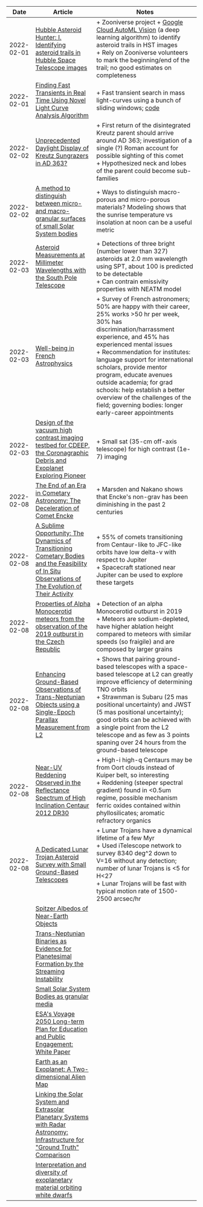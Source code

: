 | Date | Article | Notes | 
| ---- | ---- | ---- |
| 2022-02-01 | [Hubble Asteroid Hunter: I. Identifying asteroid trails in Hubble Space Telescope images](https://arxiv.org/abs/2202.00246) | + Zooniverse project + [Google Cloud AutoML Vision](https://cloud.google.com/vision/automl/object-detection/docs) (a deep learning algorithm) to identify asteroid trails in HST images <br> + Rely on Zooniverse volunteers to mark the beginning/end of the trail; no good estimates on completeness |
| 2022-02-01 | [Finding Fast Transients in Real Time Using Novel Light Curve Analysis Algorithm](https://arxiv.org/abs/2109.13203) | + Fast transient search in mass light-curves using a bunch of sliding windows; [code](https://github.com/rstrausb/FTF) |
| 2022-02-02 | [Unprecedented Daylight Display of Kreutz Sungrazers in AD 363?](https://arxiv.org/abs/2202.01164) | + First return of the disintegrated Kreutz parent should arrive around AD 363; investigation of a single (?) Roman account for possible sighting of this comet <br> + Hypothesized neck and lobes of the parent could become sub-families |
| 2022-02-02 | [A method to distinguish between micro- and macro-granular surfaces of small Solar System bodies](https://arxiv.org/abs/2109.12833) | + Ways to distinguish macro-porous and micro-porous materials? Modeling shows that the sunrise temperature vs insolation at noon can be a useful metric |
| 2022-02-03 | [Asteroid Measurements at Millimeter Wavelengths with the South Pole Telescope](https://arxiv.org/abs/2202.01406) | + Detections of three bright (number lower than 327) asteroids at 2.0 mm wavelength using SPT, about 100 is predicted to be detectable <br> + Can contrain emissivity properties with NEATM model |
| 2022-02-03 | [Well-being in French Astrophysics](https://arxiv.org/abs/2202.01768) | + Survey of French astronomers; 50% are happy with their career, 25% works >50 hr per week, 30% has discrimination/harrassment experience, and 45% has experienced mental issues <br> + Recommendation for institutes: language support for international scholars, provide mentor program, educate avenues outside academia; for grad schools: help establish a better overview of the challenges of the field; governing bodies: longer early-career appointments |
| 2022-02-03 | [Design of the vacuum high contrast imaging testbed for CDEEP, the Coronagraphic Debris and Exoplanet Exploring Pioneer](https://arxiv.org/abs/2109.12718) | + Small sat (35-cm off-axis telescope) for high contrast (1e-7) imaging |
| 2022-02-08 | [The End of an Era in Cometary Astronomy: The Deceleration of Comet Encke](https://arxiv.org/abs/2109.14829) | + Marsden and Nakano shows that Encke's non-grav has been diminishing in the past 2 centuries | 
| 2022-02-08 | [A Sublime Opportunity: The Dynamics of Transitioning Cometary Bodies and the Feasibility of In Situ Observations of The Evolution of Their Activity](https://arxiv.org/abs/2110.02822) | + 55% of comets transitioning from Centaur-like to JFC-like orbits have low delta-v with respect to Jupiter <br> + Spacecraft stationed near Jupiter can be used to explore these targets |
| 2022-02-08 | [Properties of Alpha Monocerotid meteors from the observation of the 2019 outburst in the Czech Republic](https://arxiv.org/abs/2110.08071) | + Detection of an alpha Monocerotid outburst in 2019 <br> + Meteors are sodium-depleted, have higher ablation height compared to meteors with similar speeds (so fraigile) and are composed by larger grains |
| 2022-02-08 | [Enhancing Ground-Based Observations of Trans-Neptunian Objects using a Single-Epoch Parallax Measurement from L2](https://arxiv.org/abs/2110.13327) | + Shows that pairing ground-based telescopes with a space-based telescope at L2 can greatly improve efficiency of determining TNO orbits <br> + Strawnman is Subaru (25 mas positional uncertainty) and JWST (5 mas positional uncertainty); good orbits can be achieved with a single point from the L2 telescope and as few as 3 points spaning over 24 hours from the ground-based telescope |
| 2022-02-08 | [Near-UV Reddening Observed in the Reflectance Spectrum of High Inclination Centaur 2012 DR30](https://arxiv.org/abs/2110.13934) | + High-i high-q Centaurs may be from Oort clouds instead of Kuiper belt, so interesting <br> + Reddening (steeper spectral gradient) found in <0.5um regime, possible mechanism ferric oxides contained within phyllosilicates; aromatic refractory organics |
| 2022-02-08 | [A Dedicated Lunar Trojan Asteroid Survey with Small Ground-Based Telescopes](https://arxiv.org/abs/2110.14743) | + Lunar Trojans have a dynamical lifetime of a few Myr <br> + Used iTelescope network to survey 8340 deg^2 down to V=16 without any detection; number of lunar Trojans is <5 for H<27 <br> + Lunar Trojans will be fast with typical motion rate of 1500-2500 arcsec/hr |
| | [Spitzer Albedos of Near-Earth Objects](https://arxiv.org/abs/1906.07284) |
| | [Trans-Neptunian Binaries as Evidence for Planetesimal Formation by the Streaming Instability](https://arxiv.org/abs/1906.11344) |
| | [Small Solar System Bodies as granular media](https://arxiv.org/abs/1907.02615) |
| | [ESA's Voyage 2050 Long-term Plan for Education and Public Engagement: White Paper](https://arxiv.org/abs/1908.01546) |
| | [Earth as an Exoplanet: A Two-dimensional Alien Map](https://arxiv.org/abs/1908.04350) |
| | [Linking the Solar System and Extrasolar Planetary Systems with Radar Astronomy: Infrastructure for "Ground Truth" Comparison](https://arxiv.org/abs/1908.05171) |
| | [Interpretation and diversity of exoplanetary material orbiting white dwarfs](https://arxiv.org/abs/1908.08047) |
